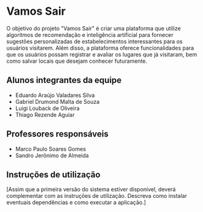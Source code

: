 # Vamos Sair

O objetivo do projeto "Vamos Sair" é criar uma plataforma que utilize algoritmos de recomendação e inteligência artificial para fornecer sugestões personalizadas de estabelecimentos interessantes para os usuários visitarem. Além disso, a plataforma oferece funcionalidades para que os usuários possam registrar e avaliar os lugares que já visitaram, bem como salvar locais que desejam conhecer futuramente.


## Alunos integrantes da equipe

* Eduardo Araújo Valadares Silva
* Gabriel Drumond Malta de Souza
* Luigi Louback de Oliveira
* Thiago Rezende Aguiar 

## Professores responsáveis

* Marco Paulo Soares Gomes
* Sandro Jerônimo de Almeida

## Instruções de utilização

[Assim que a primeira versão do sistema estiver disponível, deverá complementar com as instruções de utilização. Descreva como instalar eventuais dependências e como executar a aplicação.]
